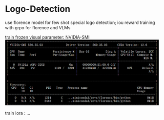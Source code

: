# Logo-Detection
use florence model for few shot special logo detection;  iou reward training with grpo for florence and VLMs 

train frozen visual parameter: NVIDIA-SMI
![image](./img/1.png)

train lora : ...